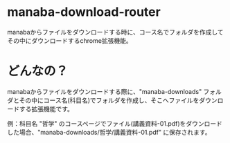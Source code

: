 # manaba-download-router
manabaからファイルをダウンロードする時に、コース名でフォルダを作成してその中にダウンロードするchrome拡張機能。


# どんなの？

manabaからファイルをダウンロードする際に、"manaba-downloads" フォルダとその中にコース名(科目名)でフォルダを作成し、そこへファイルをダウンロードする拡張機能です。

例：科目名 "哲学" のコースページでファイル(講義資料-01.pdf)をダウンロードした場合、"manaba-downloads/哲学/講義資料-01.pdf" に保存されます。
